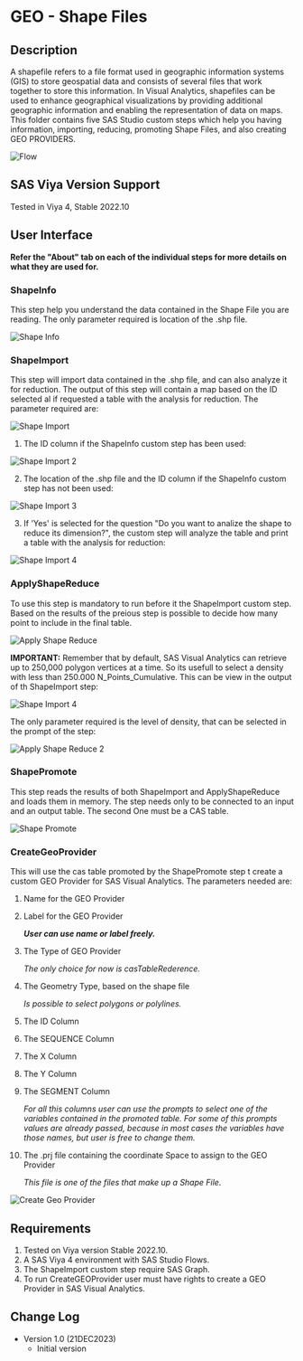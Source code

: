 # GEO - Shape Files

## Description

A shapefile refers to a file format used in geographic information systems (GIS) to store geospatial data and consists of several files that work together to store this information. 
In Visual Analytics, shapefiles can be used to enhance geographical visualizations by providing additional geographic information and enabling the representation of data on maps.
This folder contains five SAS Studio custom steps which help you having information, importing, reducing, promoting Shape Files, and also creating GEO PROVIDERS.

![Flow](./img/ShapeFile-Example_Flow.png)

## SAS Viya Version Support
Tested in Viya 4, Stable 2022.10

## User Interface

**Refer the "About" tab on each of the individual steps for more details on what they are used for.**

### ShapeInfo

This step help you understand the data contained in the Shape File you are reading.
The only parameter required is location of the .shp file.

![Shape Info](./img/ShapeInfo.png)

### ShapeImport

This step will import data contained in the .shp file, and can also analyze it for reduction.
The output of this step will contain a map based on the ID selected al if requested a table with the analysis for reduction.
The parameter required are:

![Shape Import](./img/ShapeImport.png)

1. The ID column if the ShapeInfo custom step has been used:

![Shape Import 2](./img/ShapeImport_2.png)

2. The location of the .shp file and the ID column if the ShapeInfo custom step has not been used:

![Shape Import 3](./img/ShapeImport_3.png)

3. If 'Yes' is selected for the question "Do you want to analize the shape to reduce its dimension?", the custom step will analyze the table and print a table with the analysis for reduction:

![Shape Import 4](./img/ShapeImport_4.png)

### ApplyShapeReduce

To use this step is mandatory to run before it the ShapeImport custom step.
Based on the results of the preious step is possible to decide how many point to include in the final table.

![Apply Shape Reduce](./img/ApplyShapeReduce.png)

**IMPORTANT:**
Remember that by default, SAS Visual Analytics can retrieve up to 250,000 polygon vertices at a time.
So its usefull to select a density with less than 250.000 N_Points_Cumulative. This can be view in the output of th ShapeImport step:

![Shape Import 4](./img/ShapeImport_4.png)

The only parameter required is the level of density, that can be selected in the prompt of the step:

![Apply Shape Reduce 2](./img/ApplyShapeReduce_2.png)

### ShapePromote

This step reads the results of both ShapeImport and ApplyShapeReduce and loads them in memory.
The step needs only to be connected to an input and an output table.
The second One must be a CAS table.

![Shape Promote](./img/ShapePromote.png)

### CreateGeoProvider

This will use the cas table promoted by the ShapePromote step t create a custom GEO Provider for SAS Visual Analytics.
The parameters needed are:

1. Name for the GEO Provider
2. Label for the GEO Provider

	***User can use name or label freely.***

3. The Type of GEO Provider 

	*The only choice for now is casTableRederence.*
	
4. The Geometry Type, based on the shape file 

	*Is possible to select polygons or polylines.*

5. The ID Column 
6. The SEQUENCE Column
7. The X Column
8. The Y Column
9. The SEGMENT Column

	*For all this columns user can use the prompts to select one of the variables contained in the promoted table.*
	*For some of this prompts values are already passed, because in most cases the variables have those names, but user is free to change them.*
	
10. The .prj file containing the coordinate Space to assign to the GEO Provider

	*This file is one of the files that make up a Shape File.*


![Create Geo Provider](./img/CreateGEOProvider.png.png)

## Requirements

1. Tested on Viya version Stable 2022.10.
2. A SAS Viya 4 environment with SAS Studio Flows.
3. The ShapeImport custom step require SAS Graph.
4. To run CreateGEOProvider user must have rights to create a GEO Provider in SAS Visual Analytics.

## Change Log

* Version 1.0 (21DEC2023) 
    * Initial version
